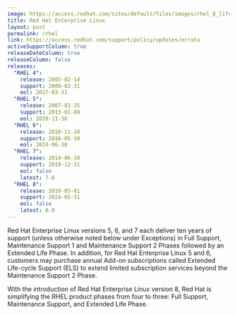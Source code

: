 ```yaml
---
image: https://access.redhat.com/sites/default/files/images/rhel_8_life_cycle_8_0519_releases.png
title: Red Hat Enterprise Linux
layout: post
permalink: /rhel
link: https://access.redhat.com/support/policy/updates/errata
activeSupportColumn: true
releaseDateColumn: true
releaseColumn: false
releases:
  "RHEL 4":
    release: 2005-02-14
    support: 2009-03-31
    eol: 2017-03-31
  "RHEL 5":
    release: 2007-03-15
    support: 2013-01-08
    eol: 2020-11-30
  "RHEL 6":
    release: 2010-11-10
    support: 2016-05-10
    eol: 2024-06-30
  "RHEL 7":
    release: 2014-06-10
    support: 2019-12-31
    eol: false
    latest: 7.6
  "RHEL 8":
    release: 2019-05-01
    support: 2024-05-31
    eol: false
    latest: 8.0
---
```


Red Hat Enterprise Linux versions 5, 6, and 7 each deliver ten years of support (unless otherwise noted below under Exceptions) in Full Support, Maintenance Support 1 and Maintenance Support 2 Phases followed by an Extended Life Phase. In addition, for Red Hat Enterprise Linux 5 and 6, customers may purchase annual Add-on subscriptions called Extended Life-cycle Support (ELS) to extend limited subscription services beyond the Maintenance Support 2 Phase.

With the introduction of Red Hat Enterprise Linux version 8, Red Hat is simplifying the RHEL product phases from four to three: Full Support, Maintenance Support, and Extended Life Phase.
